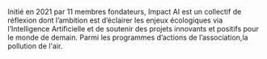 Initié en 2021 par 11 membres fondateurs, Impact AI est un collectif de réflexion dont l’ambition est d’éclairer les enjeux écologiques via l’Intelligence Artificielle et de soutenir des projets innovants et positifs pour le monde de demain. 
Parmi les programmes d’actions de l’association,la pollution de l'air.

